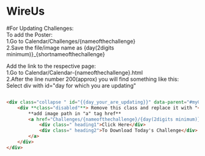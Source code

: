 # WireUs

#For Updating Challenges:<br>
To add the Poster:<br>
1.Go to Calendar/Challenges/{nameofthechallenge}<br>
2.Save the file/image name as {day(2digits minimum)}_{shortnameofthechallenge}<br>

Add the link to the respective page:<br>
1.Go to Calendar/Calendar-{nameofthechallenge}.html<br>
2.After the line number 200(approx) you will find something like this:<br>
Select div with id="day for which you are updating"<br>
```html

<div class="collapse " id="{{day_your_are_updating}}" data-parent="#myGroup">
    <div **class="disabled"**> Remove this class and replace it with "<div>"
        **add image path in "a" tag href**
        <a href="Challenges/{nameofthechallenge}/{day(2digits minimum)}_{shortnameofthechallenge}" download>
            <div class=" heading1">Click Here</div>
            <div class=" heading2">To Download Today's Challenge</div>
        </a>
    </div>
</div>

```